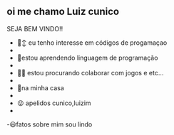 ## oi me chamo Luiz cunico 
SEJA BEM VINDO!!

- 🙂‍↕️ eu tenho interesse em códigos de progamaçao
- 
- 🤯estou aprendendo linguagem de programação
- 
- 😶‍🌫️ estou procurando colaborar com jogos e etc...
- 
- 🤣na minha casa
- 
- 😜 apelidos  cunico,luizim
- 
-😃fatos sobre mim  sou lindo
